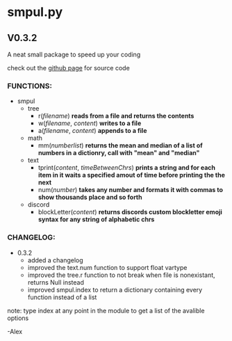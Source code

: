 
# smpul.py
## V0.3.2

A neat small package to speed up your coding

check out the [github page](https://github.com/ultrabear/smpul-src-code) for source code

### FUNCTIONS:
* smpul
  * tree
    * r(*filename*) **reads from a file and returns the contents**
	* w(*filename*, *content*) **writes to a file**
	* a(*filename*, *content*) **appends to a file**
  * math
    * mm(*numberlist*) **returns the mean and median of a list of numbers in a dictionry, call with "mean" and "median"**
  * text
    * tprint(*content*, *timeBetweenChrs*) **prints a string and for each item in it waits a specified amout of time before printing the the next**
    * num(*number*) **takes any number and formats it with commas to show thousands place and so forth**
  * discord
    * blockLetter(*content*) **returns discords custom blockletter emoji syntax for any string of alphabetic chrs**

### CHANGELOG:
* 0.3.2
  * added a changelog
  * improved the text.num function to support float vartype
  * improved the tree.r function to not break when file is nonexistant, returns Null instead
  * improved smpul.index to return a dictionary containing every function instead of a list

note: type index at any point in the module to get a list of the avalible options

-Alex